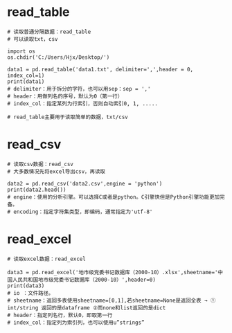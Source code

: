    
# read_table
   
    # 读取普通分隔数据：read_table
    # 可以读取txt，csv
    
    import os
    os.chdir('C:/Users/Hjx/Desktop/')
    
    data1 = pd.read_table('data1.txt', delimiter=',',header = 0, index_col=1)
    print(data1)
    # delimiter：用于拆分的字符，也可以用sep：sep = ','
    # header：用做列名的序号，默认为0（第一行）
    # index_col：指定某列为行索引，否则自动索引0, 1, .....
    
    # read_table主要用于读取简单的数据，txt/csv
    
# read_csv


    # 读取csv数据：read_csv
    # 大多数情况先将excel导出csv，再读取
    
    data2 = pd.read_csv('data2.csv',engine = 'python')
    print(data2.head())
    # engine：使用的分析引擎。可以选择C或者是python。C引擎快但是Python引擎功能更加完备。
    # encoding：指定字符集类型，即编码，通常指定为'utf-8'
    
# read_excel    

    # 读取excel数据：read_excel
    
    data3 = pd.read_excel('地市级党委书记数据库（2000-10）.xlsx',sheetname='中国人民共和国地市级党委书记数据库（2000-10）',header=0)
    print(data3)
    # io ：文件路径。
    # sheetname：返回多表使用sheetname=[0,1],若sheetname=None是返回全表 → ① int/string 返回的是dataframe ②而none和list返回的是dict
    # header：指定列名行，默认0，即取第一行
    # index_col：指定列为索引列，也可以使用u”strings”